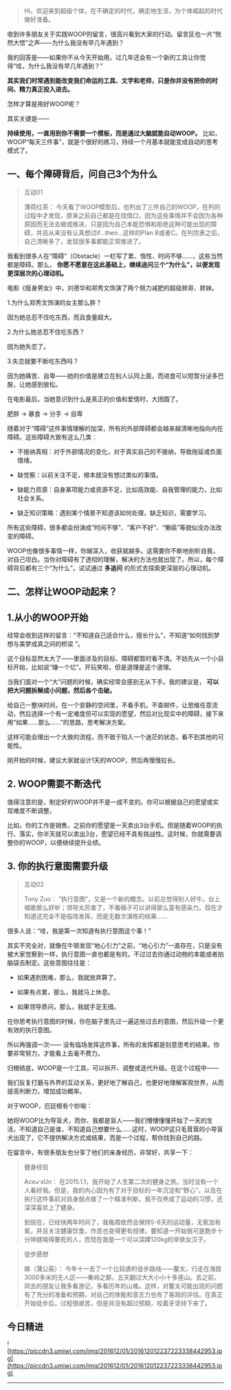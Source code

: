 > Hi，欢迎来到超级个体，在不确定的时代，确定地生活，为个体崛起的时代做好准备。

收到许多朋友关于实践WOOP的留言，很高兴看到大家的行动。留言区也一片“恍然大悟”之声——为什么我没有早几年遇到？

我的回答是——如果你不从今天开始用，过几年还会有一个新的工具让你觉得“哇，为什么我没有早几年遇到？”

 **其实我们时常遇到能改变我们命运的工具、文字和老师，只是你并没有把你的时间、精力真正投入进去。**

怎样才算是用好WOOP呢？

其实关键是——

 **持续使用，一直用到你不需要一个模板，而是通过大脑就能自动WOOP。** 比如，WOOP“每天三件事”，就是个很好的练习，持续一个月基本就能变成自动的思考模式了。

## 一、每个障碍背后，问自己3个为什么

> 互动01
> 
> 薄荷红茶： 今天看了WOOP模型后，也列出了三件自己的WOOP，在列的过程中才发现，原来之前自己都是在找借口，因为这些事情并不会因为各种原因而无法去做或推进，只是因为自己本能恐惧和拒绝这种可能出现的障碍，并且从来没有认真想过if…then…这样的Plan B或者C。在列完表之后，自己清晰多了，发现很多事都能正常推进了。

我看到很多人在“障碍”（Obstacle）一栏写了累、惰性、时间不够……，这些当然都是障碍。那么， **你愿不愿意在这此基础上，继续追问三个“为什么”，以便发现更深层次的心理动机。**

电影《瘦身男女》中，刘德华和郑秀文饰演了两个努力减肥的超级胖哥、胖妹。

1.为什么郑秀文饰演的女主那么胖？

因为她总忍不住吃东西，而且食量超大。

2.为什么她总忍不住吃东西？

因为她失恋了。

3.失恋就要不断吃东西吗？

因为她痛苦、自卑——她的价值是建立在别人认同上面，而进食可以短暂分泌多巴胺，让她感到放松。

在电影最后，当她意识到什么是真正的价值和爱情时，大团圆了。

肥胖 → 暴食 → 分手 → 自卑

随着对于“障碍”这件事情理解的加深，所有的外部障碍都会越来越清晰地指向内在障碍。这些障碍大致有这么几类：

* 不接纳真相：对于外部情况的变化，对于真实自己的不接纳，导致拖延或负面情绪。

* 缺觉察：以前关注不足，根本就没有想过类似的事情。

* 缺能力资源：自身某项能力或资源不足，比如高效能、自我管理的能力，比如社会关系。

* 缺乏知识策略：遇到某个情景不知道该如何处理，缺乏知识，需要学习。

所有这些障碍，很多都会扮演成“时间不够”、“客户不好”、“懒癌”等貌似没办法改变的障碍。

WOOP也像很多事情一样，你越深入，收获就越多。这需要你不断地剖析自我，对自己坦白。当你对障碍有了透彻的理解，解决的方法也就出现了。所以，每个障碍背后都有三个“为什么”，试试通过 **多追问** 的形式去探索更深层的心理动机。

## 二、怎样让WOOP动起来？

## 1.从小的WOOP开始

经常会收到这样的留言：“不知道自己适合什么，擅长什么”，不知道“如何找到梦想与美梦成真之间的桥梁 ”。

这个目标显然太大了——里面涉及的目标、障碍都暂时看不清。不妨先从一个小目标开始，比如说“赚一个亿”。开玩笑啦，但是道理是这个道理。

当我们面对一个“大”问题的时候，确实经常会感到无从下手。我的建议是， **可以把大问题拆解成小问题，然后各个击破。**

给自己一整块时间，在一个安静的空间里，不看手机，不查邮件，让思维任意流动，然后选择一个有一定难度但可以实现的愿望，然后对比现实中的障碍，接下来用“如果……那么……”的思路，思考解决方案。

这样可能会理出一个大致的流程，而不致于陷入一个迷茫的状态，看不到其他的可能性。

刚开始的时候，建议大家就设计1天的WOOP，然后再慢慢拉长。

## 2. WOOP需要不断迭代

值得注意的是，制定好的WOOP并不是一成不变的。你可以根据自己的愿望或实现难度不断调整。

比如，你的工作是销售，之前你的愿望是一天卖出3台手机。但是随着WOOP的执行、落实，你半天就可以卖出3台，愿望已经不具有挑战性。这时候，你就需要调整你的WOOP，以便继续提升业绩。

## 3. 你的执行意图需要升级

> 互动02
> 
> Tony Zuo： “执行意图”，又是一个新的概念。以前总觉得别人好牛，台上唱歌那么好听；领导太厉害了，不看稿子可以讲得那么富有感染力。现在才知道这完全不是临场发挥，而是无数次演练的结果……

很多人说：“哇，我是第一次知道有执行意图这个事！”

其实不完全对，就像在牛顿发现“地心引力”之前，“地心引力”一直存在，只是没有被大家觉察到一样，执行意图一直也都是有的，不过过去你通过动物的本能或者拍脑袋去制定。这些意图往往是：

* 如果遇到困难，那么，我就放弃算了。

* 如果有点累，那么，我就马上休息。

* 如果领导质问，那么，我就手足无措。

在你思考执行意图的时候，你在脑子里先过一遍这些过去的意图，然后升级一个更有效的执行意图。

所以再强调一次—— 没有临场发挥这件事，所有的发挥都是刻意思考的结果。你要非常努力，才能看上去毫不费力。

归根结底，WOOP是一个工具，可以拆开、调整或迭代升级。在这个过程中——

我们反复打磨与外界的互动关系，更好地了解自己，也更好地理解客观世界，从而提高判断力，增加成功概率。

对于WOOP，厄廷根有个妙喻：

她将WOOP比为导盲犬，而你、我都是盲人——我们懵懵懂懂开始了一天的生活，不知道自己是谁，不知道自己想要什么……这时，WOOP这只毛茸茸的小导盲犬出现了，它不提供解决方式或结果，而是一个过程，帮你找到自己的路。

在留言中，有很多朋友也分享了他们的亲身经历，非常好，共享一下：

> 健身经验
> 
> Ace➹sUn： 在2015.1.1，我开始了人生第二次的健身之旅。当时没有一个人看好我。但是，我的内心因为有了对于目标的一年沉淀和“野心”，以及在执行这件事前对自身弱点做了一个精准判断，我不仅养成了运动的习惯，还深深喜欢上了健身。
> 
> 
> 
> 到现在，已经快两年时间了，我每周依然会保持5-6天的运动量，无氧加有氧，并且关注健康饮食，作息也变得更有规律。要知道一开始我可是跑步十分钟就喘得要死的人，而现在我是一个可以深蹲120kg的举铁女汉子。

> 徒步感想
> 
> 姝（蒲公英）： 今年十一去了一个比较虐的徒步路线——鳌太，行走在海拔3000多米的无人区——秦岭之巅，五天翻过大大小小十多座山。去之前，同去的朋友让我多看游记，多看历年的山难。这样，对鳌太可能出现的问题有了充分的准备和预期，对自己的体能和意志力也有了客观的评估。在真正开始徒步后，过程很艰苦，但是并没有超过预期，咬着牙坚持下来了。

## 今日精进

![https://piccdn3.umiwi.com/img/201612/01/201612012237223338442953.jpg](https://piccdn3.umiwi.com/img/201612/01/201612012237223338442953.jpg)

---
